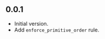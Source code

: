 <!--
## Next Release
- `enforce_primitive_order`
  - Fixed position of assist
  - `dart run custom_lint --fix`
  - Supports `⁠--fix` option
-->

## 0.0.1

- Initial version.
- Add `enforce_primitive_order` rule.
